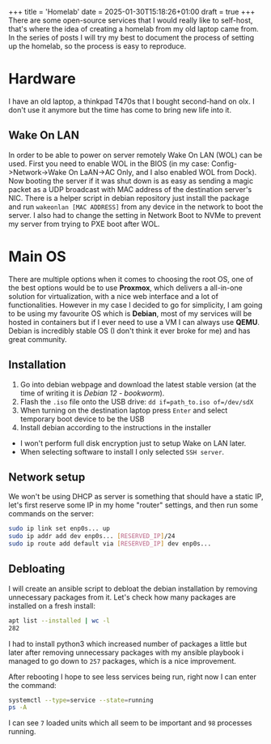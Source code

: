 +++
title = 'Homelab'
date = 2025-01-30T15:18:26+01:00
draft = true
+++
There are some open-source services that I would really like to self-host, that's where
the idea of creating a homelab from my old laptop came from. In the series of posts I 
will try my best to document the process of setting up the homelab, so the process is 
easy to reproduce.

# Hardware
I have an old laptop, a thinkpad T470s that I bought second-hand on olx.
I don't use it anymore but the time has come to bring new life into it.

## Wake On LAN
In order to be able to power on server remotely Wake On LAN (WOL) can be used. First you need to enable WOL in the BIOS (in my case: Config->Network->Wake On LaAN->AC Only, and I also enabled WOL from Dock). Now booting the server if it was shut down is as easy as sending a magic packet as a UDP broadcast with MAC address of the destination server's NIC. There is a helper script in debian repository just install the package and run `wakeonlan [MAC ADDRESS]` from any device in the network to boot the server. I also had to change the setting in Network Boot to NVMe to prevent my server from trying to PXE boot after WOL.

# Main OS
There are multiple options when it comes to choosing the root OS, one of the best options
would be to use **Proxmox**, which delivers a all-in-one solution for virtualization, 
with a nice web interface and a lot of functionalities. However in my case I decided to
go for simplicity, I am going to be using my favourite OS which is **Debian**, most of
my services will be hosted in containers but if I ever need to use a VM I can always use
**QEMU**. Debian is incredibly stable OS (I don't think it ever broke for me) and has
great community.

## Installation
1. Go into debian webpage and download the latest stable version (at the time of writing it
is *Debian 12 - bookworm*).
2. Flash the `.iso` file onto the USB drive: `dd if=path_to.iso of=/dev/sdX`
3. When turning on the destination laptop press `Enter` and select temporary boot 
device to be the USB
4. Install debian according to the instructions in the installer
- I won't perform full disk encryption just to setup Wake on LAN later.
- When selecting software to install I only selected `SSH server`.

## Network setup
We won't be using DHCP as server is something that should have a static IP, let's first
reserve some IP in my home "router" settings, and then run some commands on the server:
```bash
sudo ip link set enp0s... up
sudo ip addr add dev enp0s... [RESERVED_IP]/24
sudo ip route add default via [RESERVED_IP] dev enp0s...
```

## Debloating
I will create an ansible script to debloat the debian installation by removing unnecessary
packages from it. Let's check how many packages are installed on a fresh install:
 ```bash
apt list --installed | wc -l
282
```
I had to install python3 which increased number of packages a little but later after removing
unnecessary packages with my ansible playbook i managed to go down to `257` packages, which
is a nice improvement.

After rebooting I hope to see less services being run, right now I can enter the command:
```bash
systemctl --type=service --state=running
ps -A
```
I can see `7` loaded units which all seem to be important and `98` processes running.




